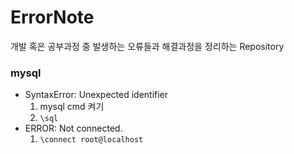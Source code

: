 # ErrorNote
개발 혹은 공부과정 중 발생하는 오류들과 해결과정을 정리하는 Repository


### mysql
- SyntaxError: Unexpected identifier
  1. mysql cmd 켜기
  2. `\sql`
- ERROR: Not connected.
  1. `\connect root@localhost`
